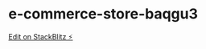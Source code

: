 # e-commerce-store-baqgu3

[Edit on StackBlitz ⚡️](https://stackblitz.com/edit/e-commerce-store-baqgu3)